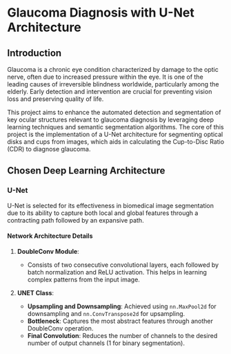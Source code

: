 # Glaucoma Diagnosis with U-Net Architecture

## Introduction

Glaucoma is a chronic eye condition characterized by damage to the optic nerve, often due to increased pressure within the eye. It is one of the leading causes of irreversible blindness worldwide, particularly among the elderly. Early detection and intervention are crucial for preventing vision loss and preserving quality of life.

This project aims to enhance the automated detection and segmentation of key ocular structures relevant to glaucoma diagnosis by leveraging deep learning techniques and semantic segmentation algorithms. The core of this project is the implementation of a U-Net architecture for segmenting optical disks and cups from images, which aids in calculating the Cup-to-Disc Ratio (CDR) to diagnose glaucoma.

## Chosen Deep Learning Architecture

### U-Net

U-Net is selected for its effectiveness in biomedical image segmentation due to its ability to capture both local and global features through a contracting path followed by an expansive path.

#### Network Architecture Details

1. **DoubleConv Module**: 
   - Consists of two consecutive convolutional layers, each followed by batch normalization and ReLU activation. This helps in learning complex patterns from the input image.

2. **UNET Class**:
   - **Upsampling and Downsampling**: Achieved using `nn.MaxPool2d` for downsampling and `nn.ConvTranspose2d` for upsampling.
   - **Bottleneck**: Captures the most abstract features through another DoubleConv operation.
   - **Final Convolution**: Reduces the number of channels to the desired number of output channels (1 for binary segmentation).

